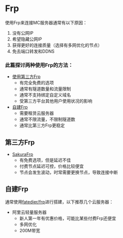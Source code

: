 # Frp
使用Frp来连接MC服务器通常有以下原因：
1. 没有公网IP
2. 希望隐藏公网IP
3. 获得更好的连接质量（选择有多网优化的节点）
4. 免去端口转发和DDNS

### 此篇探讨两种使用Frp的方法：
- [使用第三方Frp](#第三方frp)
    - 有完全免费的选项
    - 通常有隧道数量和流量限制
    - 通常不支持绑定自定义域名
    - 受第三方平台其他用户使用状况的影响
- [自建Frp](#自建frp)
    - 需要租赁云服务器
    - 通常不限流量，不限制隧道数
    - 通常比第三方Frp更稳定

## 第三方Frp
- [SakuraFrp](https://www.natfrp.com/)
    - 有免费选项，但是延迟不佳
    - 付费节点延迟可控，价格比较便宜
    - 节点会发生波动，时常需要更换节点，导致连接中断
## 自建Frp
通常使用[fatedier/frp](https://github.com/fatedier/frp)进行搭建，以下推荐几个云服务器：
- 阿里云轻量服务器
    - 新人第一年有优惠价格，可能比某些付费Frp还便宜
    - 多网优化
    - 200M带宽
